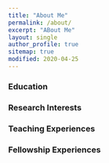 ```yaml
---
title: "About Me"
permalink: /about/
excerpt: "ABout Me"
layout: single
author_profile: true
sitemap: true
modified: 2020-04-25
---
```



### Education

### Research Interests

### Teaching Experiences

### Fellowship Experiences
